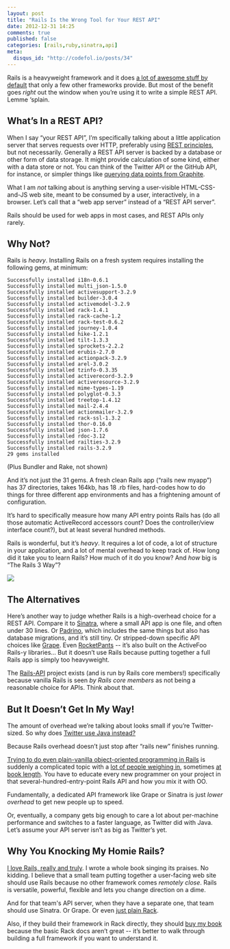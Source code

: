 ```yaml
---
layout: post
title: "Rails Is the Wrong Tool for Your REST API"
date: 2012-12-31 14:25
comments: true
published: false
categories: [rails,ruby,sinatra,api]
meta:
  disqus_id: "http://codefol.io/posts/34"
---
```

Rails is a heavyweight framework and it does <a href="http://guides.rubyonrails.org/security.html">a lot of awesome stuff by default</a> that only a few other frameworks provide.  But most of the benefit goes <i>right</i> out the window when you’re using it to write a simple REST API.  Lemme ‘splain.

## What’s In a REST API?

When I say “your REST API”, I’m specifically talking about a little application server that serves requests over HTTP, preferably using <a href="http://en.wikipedia.org/wiki/Representational_state_transfer">REST principles</a>, but not necessarily.  Generally a REST API server is backed by a database or other form of data storage.  It might provide calculation of some kind, either with a data store or not.  You can think of the Twitter API or the GitHub API, for instance, or simpler things like <a href="http://graphite.readthedocs.org/en/1.0/url-api.html">querying data points from Graphite</a>.

What I am <i>not</i> talking about is anything serving a user-visible HTML-CSS-and-JS web site, meant to be consumed by a user, interactively, in a browser.  Let’s call that a “web app server” instead of a “REST API server”.

Rails should be used for web apps in most cases, and REST APIs only rarely.

## Why Not?

Rails is <i>heavy</i>.  Installing Rails on a fresh system requires installing the following gems, at minimum:

~~~
Successfully installed i18n-0.6.1
Successfully installed multi_json-1.5.0
Successfully installed activesupport-3.2.9
Successfully installed builder-3.0.4
Successfully installed activemodel-3.2.9
Successfully installed rack-1.4.1
Successfully installed rack-cache-1.2
Successfully installed rack-test-0.6.2
Successfully installed journey-1.0.4
Successfully installed hike-1.2.1
Successfully installed tilt-1.3.3
Successfully installed sprockets-2.2.2
Successfully installed erubis-2.7.0
Successfully installed actionpack-3.2.9
Successfully installed arel-3.0.2
Successfully installed tzinfo-0.3.35
Successfully installed activerecord-3.2.9
Successfully installed activeresource-3.2.9
Successfully installed mime-types-1.19
Successfully installed polyglot-0.3.3
Successfully installed treetop-1.4.12
Successfully installed mail-2.4.4
Successfully installed actionmailer-3.2.9
Successfully installed rack-ssl-1.3.2
Successfully installed thor-0.16.0
Successfully installed json-1.7.6
Successfully installed rdoc-3.12
Successfully installed railties-3.2.9
Successfully installed rails-3.2.9
29 gems installed
~~~

(Plus Bundler and Rake, not shown)

And it’s not just the 31 gems.  A fresh clean Rails app (“rails new myapp”) has 37 directories, takes 164kb, has 18 .rb files, hard-codes how to do things for three different app environments and has a frightening amount of configuration.

It’s hard to specifically measure how many API entry points Rails has (do all those automatic ActiveRecord accessors count?  Does the controller/view interface count?), but at least several hundred methods.

Rails is wonderful, but it’s <i>heavy</i>.  It requires a lot of code, a lot of structure in your application, and a lot of mental overhead to keep track of.  How long did it take you to learn Rails?  How much of it do you know?  And <i>how</i> big is “The Rails 3 Way”?

<img src="http://blog.obiefernandez.com/.a/6a00e54fdca91188330147e1cb9591970b-pi"> </img>

## The Alternatives

Here’s another way to judge whether Rails is a high-overhead choice for a REST API.  Compare it to <a href="http://sinatrarb.com">Sinatra</a>, where a small API app is one file, and often under 30 lines.  Or <a href="http://www.padrinorb.com/">Padrino</a>, which includes the same things but also has database migrations, and it’s still tiny.  Or stripped-down specific API choices like <a href="https://github.com/intridea/grape">Grape</a>.  Even <a href="https://github.com/filtersquad/rocket_pants">RocketPants</a> -- it’s also built on the ActiveFoo Rails-y libraries...  But it doesn’t use Rails because putting together a full Rails app is simply too heavyweight.

The <a href="https://github.com/rails-api/rails-api">Rails-API</a> project exists (and is run by Rails core members!) specifically because vanilla Rails is seen <i>by Rails core members</i> as not being a reasonable choice for APIs.  Think about that.

## But It Doesn’t Get In My Way!

The amount of overhead we’re talking about looks small if you’re Twitter-sized.  So why does <a href="http://engineering.twitter.com/2011/04/twitter-search-is-now-3x-faster_1656.html">Twitter use Java instead?</a>

Because Rails overhead doesn’t just stop after “rails new” finishes running.

<a href="http://rubyrogues.com/object-oriented-programming-in-rails-with-jim-weirich/">Trying to do even plain-vanilla object-oriented programming in Rails</a> is suddenly a complicated topic with a <a href="http://evan.tiggerpalace.com/articles/2012/11/21/use-rails-until-it-hurts/">lot of people weighing in</a>, sometimes <a href="http://objectsonrails.com/">at book length</a>.  You have to educate every new programmer on your project in that several-hundred-entry-point Rails API and how you mix it with OO.

Fundamentally, a dedicated API framework like Grape or Sinatra is just <i>lower overhead</i> to get new people up to speed.

Or, eventually, a company gets big enough to care a lot about per-machine performance and switches to a faster language, as Twitter did with Java.  Let’s assume your API server isn’t as big as Twitter’s yet.

## Why You Knocking My Homie Rails?

<a href="http://rebuilding-rails.com">I love Rails, really and truly</a>.  I wrote a whole book singing its praises.  No kidding.  I believe that a small team putting together a user-facing web site should use Rails because no other framework comes <i>remotely close</i>.  Rails is versatile, powerful, flexible and lets you change direction on a dime.

And for that team's API server, when they have a separate one, that team should use Sinatra.  Or Grape.  Or even <a href="http://rack.github.com">just plain Rack</a>.

Also, if they build their framework in Rack directly, they should <a href="http://rebuilding-rails.com">buy my book</a> because the basic Rack docs aren’t great -- it’s better to walk through building a full framework if you want to understand it.


